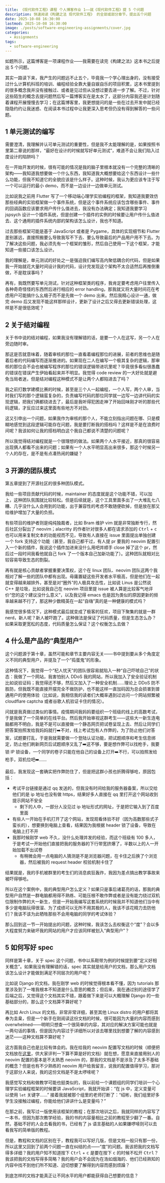 ```yaml
---
title: 《现代软件工程》课程 个人博客作业 1——就《现代软件工程》提 5 个问题
description: 快速阅读《构建之法 现代软件工程》 的全部或部分章节，提出五个问题
date: 2025-10-08 16:30:00
lastmod: 2025-10-08 16:30:00
image: ./posts/software-engineering-assignments/cover.jpg
categories:
  - Assignments
tags:
  - software-engineering
---
```


如题所示，这篇博客是一项课程作业——我需要在读完《构建之法》这本书之后提出 5 个问题。

其实一路读下来，我产生的问题远不止五个，毕竟我一个学心理出身的，没有接受过什么计算机科班的培训、编程经验全靠大量自娱自乐的项目积累，这本书里提到的很多概念我并没有接触过、或者是见过但从没想过要去进一步了解。不过，针对这些陌生的概念去提问题然后写一篇博客实在是太水了，这部分内容我还是计划随着课程开展慢慢去学习；在这篇博客里，我更想提问的是一些在过去开发中就已经隐隐约约让我迷惑、在阅读本书过程中让我更深入思考但仍没有得到解答的一些问题。

## 1 单元测试的编写

需要澄清，我理解并认可单元测试的重要性，但是我不太能理解的是，如果按照书里第二章说的那样，“最好在设计的时候就写好单元测试”，难道不会让我们陷入过度设计的陷阱吗？

在一开始开发的时候，很有可能的情况是我的脑子里根本就没有一个完整的清晰的架构——我知道我想要做一个什么东西，我知道我大概想要给这个东西设计一些什么功能，但我不知道它的全貌应该是什么样子。这种时候，我认为更应该专注于写一个可以运行的最小 demo，而不是一边设计一边做单元测试。

比如说我之前用 Flutter 写了一个移动端心理学实验编程的框架，我知道我要效仿那些经典的实验框架做一个事件系统，但是这个事件系统应该包含哪些事件、事件的回调函数应该要求用户传什么值进去，我没有办法确定；我知道我要学习 jspsych 设计一个插件系统，但是创建一个插件的实例的时候要让用户传什么值进去、这个通用的插件系统内部的架构该怎么设计，我也不知道。

过去那些框架可能是基于 JavaScript 或者是 Pygame，具体的实现细节和 Flutter 差别甚远，直接照搬要么导致我写不下去、要么导致最后的产品用户用不下去。为了解决这些问题，我必须先有一个框架的雏形，然后自己使用一下这个框架，才能知道一些接口该怎么设计。

我的理解是，单元测试的好处之一是强迫我们编写高内聚低耦合的代码，但是如果我一开始就花大量时间设计我的代码，设计完发现这个架构不太合适然后再推倒重做，不是耽误事吗？

再有，我既然要写单元测试，针对这种框架类的程序，我肯定要考虑用户往里传入各种奇奇怪怪的东西然后进行相应的 error handling，那我就又将大量时间花在考虑用户可能搞什么幺蛾子而不是先做一个 demo 出来。然后我精心设计一通，做完 demo 后又发现不能这样那样设计，更新了设计之后又得去更新错误处理，这样是不是很低效呢？

## 2 关于结对编程

关于书中说的结对编程，如果我没有理解错的话，是要一个人在这写，另一个人在旁边随时审。

那这是否就意味着，随着审核的那位一直看着编程那位的进展，前者的思维也是随着后者的代码编写而逐渐推进的。如果现在二人在编写一个极其复杂的逻辑，那审核的那位会不会也被编写程序的那位的错误逻辑带进坑里呢？毕竟很多看似很愚蠢的错误在错误产生伊始看起来并不明显。我觉得 code review 的一大好处就是避免当局者迷，但是结对编程这种模式不是让两个人都陷进去了吗？

我之前打数学建模比赛的时候，甚至是三个人一起编程，一个人写，两个人审，当时我们写的那个逻辑蛮复杂的，负责编写代码的那位同学就一边写一边讲代码的实现逻辑，把我们俩都绕进去了，最后是我听得犯困走神了开始回味刚才听的那些代码逻辑，才反应过来这里面有些地方不对劲。

这又引申出一个问题，如果我作为审核的那个人，不能立刻指出问题在哪、只是模糊地感觉到这段逻辑可能存在问题，我是要打断我的搭档吗？这样是不是在浪费时间呢？我该如何让我的搭档明白这个我自己都说不清楚的问题呢？

所以我觉得结对编程就是一个很理想的做法。如果两个人水平接近，那真的很容易出现俩人都看不出来的问题；如果有一个人水平明显高出来很多，那这个时候另一个人的存在，是不是有点凑热闹的嫌疑？

## 3 开源的团队模式

第五章提到了开源社区的很多种团队模式。

我给一些项目贡献代码的时候，maintainer 的态度就是这个功能不错，可以加上，这种团队氛围就比较轻松。但是后续就是，这个工具里面多出了一大堆乱七八糟、几乎没什么人会用到的功能，出于兼容性的考虑不敢随便砍掉，但是放在那又给维护增加了大量的负担。

有些项目的维护者则是纯纯独裁者，比如 Bram 维护 vim 就是非常独断专行，然后社区分裂出了 neovim；alacritty 的作者针对很多人都在请求添加的 <kbd>Ctrl</kbd> + <kbd>c</kbd>  也可以用来复制文本的功能视而不见，导致有人直接在 issue 里面提出单独创建一个 fork 支持这个功能（甚至，我自己都干过，有人提 pr 要我的 neovim 配置引入一个新的插件，我说这个插件加进来没什么用吧并顺手 close 掉了这个 pr，然后过一段时间我看他就自己 fork 了一个版本自己加新功能了）。这种团队就相对比较容易导致生态的割裂。

再有就是核心贡献者掌握重要决策权，这个在 linux 团队、neovim 团队这两个我相对了解一些的团队中都有出现。毋庸置疑这些开发者水平极高，但是他们在一起就变得越来越排外，甚至是对“圈外”的人极具攻击性，比如说 Linus 是公然说 C++ 是垃圾，比如说我自己在 neovim 项目里提 issue 被人算是比较客气地评价“您的这个建议没什么意义”，以及我记得 emacs 也是因为类似的原因更新的频率越来越不行了，那这种少数精英在一起“自嗨”真的是一种健康的模式吗？

我感觉很多情况下，这种模式最后就变成了极客的狂欢，项目下聚集的就是一群 nerd，新人呢？新人被吓跑了。这种做法是保证了代码质量，但是生态怎么办？如果采取更宽松的态度，代码质量怎么保证？这个权衡怎么去做？

## 4 什么是产品的“典型用户”

这个问题源于第十章，虽然可能和章节主要内容无关——书中提到要从多个角度定义不同的典型用户，并提及了一个“捣蛋鬼”的形象。

这种情况下，我觉得一个“杞人忧天”的团队很容易就陷入一种“自己吓唬自己”的状态：我做了一个网站，我害怕别人 DDoS 我的网站，所以我加入了安全验证机制比如说验证码；我觉得还不够，然后又加入了一种安全机制……理论上 DDoS 防不胜防，但我既不能直接开摆完全不做防护，也不能这样一直加码因为总会损害到普通用户的使用体验（比如说，我相信我的读者们大概率遇到过访问一个网站频繁被 cloudflare captcha 或者谷歌人机验证卡住的情况）。

问就是我真做过类似的事情。疫情期间我妈妈要组织一个班级的线上的高数考试，于是我做了一个简单的在线平台。然后我开始审视这群考生——这些大一新生连电脑都用不明白，我是不是可以直接做一个静态网页把试卷呈现上去、然后让同学们把答案拍照发给我妈妈就行➡️不对，线上考试包有人作弊的，为了防止他们对答案，试题要打乱，于是我就需要做一个登陆认证功能，把试题顺序和考生信息绑定，防止他们刷新网页后试题顺序又乱了➡️这不够，要是想作弊可以找枪手，我要锁 IP 锁设备，一个同学的卷子只能在他自己的设备上打开➡️不行，可以拍照发给枪手，双机位吧➡️……

最后，我发现这一套确实把作弊防住了，但是把这群小孩也折腾得够呛，原因包括：

- 考试平台链接是通过 qq 发送的，但我没有时间给我的服务器备案，所以交给他们的是 ip 地址也没有做 https，结果好多人直接在 qq 里打开这个网站收到提示网站不安全
  - 剩下的人中，一部分人没见过 ip 地址形式的网址，于是把它输入到了百度里面
- 有些人一开始在手机打开了这个网站，发现观看体验不好（因为高数那些式子蛮长的），想要换到电脑上查看，结果因为我根据 header 锁了设备，导致在电脑上打不开
- 我那时候刚学 web 不久，没什么处理并发的经验，而这个班级有 100 多人，于是考试一开始他们直接把我的服务器的下行带宽挤爆了，半数以上的人一开始加载不出试卷
  - 有稍微会用一点电脑的人猜测是不是浏览器问题，在卡住之后换了个浏览器，然后被我的 request header 校验机制卡住了

结果就是，我的手机被群里的考生们的消息疯狂轰炸，我因为差点搞出教学事故来被吓得够呛。

所以在这个案例中，我的典型用户怎么定义？如果只是事后诸葛亮的话，那我的典型用户自然是一群电脑都用得不熟练、可能压根不敢作弊或者是没有能力绕过双机位限制作弊的大一新生，但是一开始我编写这套系统的时候我并不知道他们当中有多少是电脑玩得很溜、为了成绩可以无所不用其极的人，我该不该花精力去防他们？我该不该为此牺牲那些不会用电脑的同学的考试体验？

那么回到这一节一开始提出的问题，这种时候，我该怎么去权衡这个“度”？会以多大程度努力来破坏我的网站的用户才应该同样被划入“典型用户”？

## 5 如何写好 spec

同样是第十章，关于 spec 这个问题，书中以系鞋带为例的时候提到要“定义好相关概念”。如果我没有理解错的话，spec 其实就是给用户的文档，那么用户文档该怎么设计才能做到满足不同层次的用户呢？

比如说 Django 的文档，我在刚学 web 的时候觉得根本看不懂，因为 tutorials 那里涉及到了一堆我根本不知道是什么意思的概念；但后来，我在通过别的途径学了后端之后，又觉得这个文档其实不错，跟着做下来是可以大概理解 Django 的一些基础部分的，那么这个文档算不算好呢？

再比如 Arch Linux 的文档，非常非常详细，甚至其他 Linux distro 的用户都将其奉为圭臬，但是一个新手在刚阅读这份文档的时候，很可能因为大量的内容而感到 overwhelmed——明明只想查一个很简单的内容，其对应的解决方案可能也就是一两句话的事情，但是因为内容过于详细所以对该去哪里找到想要了解的内容感到迷茫——这种文档算不算好呢？

这方面我自己也是比较有体会的。我在给我的 neovim 配置写文档的时候（顺便把文档放在[这里](https://shaobin-jiang.github.io/ice-nvim-doc/)，供大家评判一下算不算是好的文档）就在想，愿意来直接用别人的 neovim 配置的基本是不太熟悉 neovim 的，那我的文档是不是涉及了太多不基础的概念？但是也有不少熟练的 neovim 用户给我留言，说我的配置值得学习，那对于这部分人来说，我的这份文档是不是太啰嗦呢？

我感觉写文档和做教学可能也挺类似的，我以前给一个课题组的同学们培训一个心理学实验编程框架的时候要讲 JavaScript，我就开始讲：“在 js 中，定义变量可以使用 `let` 关键字……” 接着我就被那个组里的老师打断了：“绍彬，我们组里好多学生没接触过编程，你能给他们讲讲什么是变量吗？”

在那之前，我写过一版使用该框架的教程；在那次培训之后，我就同样的内容写了一本书，但因为那次教学经验，我的书的内容量相比之前的教程至少翻了一番。自然，基础不好的人会去看我的书，已经有了 js 语言基础的人如果嫌啰嗦则可以去看我写的简单版的教程。

但是，教程和文档的区别在于，教程我可以写好几版，但是文档一般只有那一份，所以这里又回到了前两个问题一直在纠结的点——“度”的问题。我该把我的文档写得多详细？我的用户知不知道按下 <kbd>Ctrl</kbd> + <kbd>c</kbd> 是要在按下 <kbd>c</kbd> 的时候不松开 <kbd>Ctrl</kbd>？我该把我的文档写得多简略？我的用户会不会因为在浩如烟海的、他们已经熟知的内容中找不到他们所不知道、迫切想要了解得到内容而感到烦躁？

到底怎样的文档才能真正让不同水平的用户都能获得自己想要的信息？
